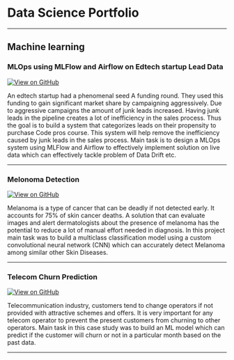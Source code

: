 # Data Science Portfolio
---
## Machine learning

### MLOps using MLFlow and Airflow on Edtech startup Lead Data
[![View on GitHub](https://img.shields.io/badge/GitHub-View_on_GitHub-blue?logo=GitHub)](https://github.com/Rohitnith/MLOPs-with-MLFlow-and-Airflow/tree/main)

An edtech startup  had a phenomenal seed A funding round. They used this funding to gain significant market share by campaigning aggressively. Due to aggressive campaigns the amount of junk leads increased. Having junk leads in the pipeline creates a lot of inefficiency in the sales process. Thus the goal  is to build a system that categorizes leads on their propensity to purchase Code pros course. This system will help remove the inefficiency caused by junk leads in the sales process.
Main task is to design a MLOps system using MLFlow and Airflow to effectively implement solution on live data which can effectively tackle problem of Data Drift etc. 

---
### Melonoma Detection
[![View on GitHub](https://img.shields.io/badge/GitHub-View_on_GitHub-blue?logo=GitHub)](https://github.com/Rohitnith/Data-Science-Projects/tree/main/CNN)

Melanoma is a type of cancer that can be deadly if not detected early. It accounts for 75% of skin cancer deaths. A solution that can evaluate images and alert dermatologists about the presence of melanoma has the potential to reduce a lot of manual effort needed in diagnosis. In this project main task was to build a multiclass classification model using a custom convolutional neural network (CNN) which can accurately detect Melanoma among similar other Skin Diseases.

---
### Telecom Churn Prediction

[![View on GitHub](https://img.shields.io/badge/GitHub-View_on_GitHub-blue?logo=GitHub)](https://github.com/Rohitnith/Data-Science-Projects/tree/main/Telecom%20Churn%20Hackthlon)

Telecommunication industry, customers tend to change operators if not provided with attractive schemes and offers. It is very important for any telecom operator to prevent the present customers from churning to other operators. Main task in this case study was to build an ML model which can predict if the customer will churn or not in a particular month based on the past data.


---

